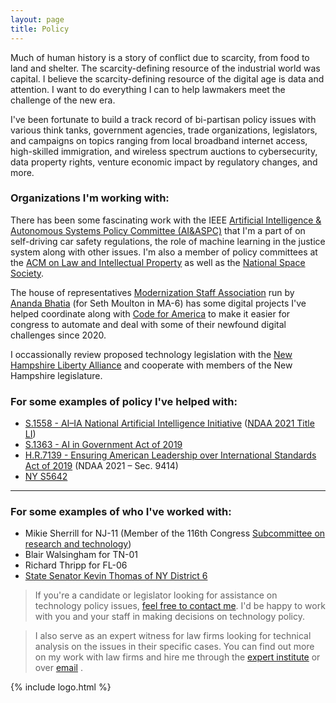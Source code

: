 ```yaml
---
layout: page
title: Policy
---
```


Much of human history is a story of conflict due to scarcity, from food to land and shelter. The scarcity-defining resource of the industrial world was capital. I believe the scarcity-defining resource of the digital age is data and attention. I want to do everything I can to help lawmakers meet the challenge of the new era.

I've been fortunate to build a track record of bi-partisan policy issues with various think tanks, government agencies, trade organizations, legislators, and campaigns on topics ranging from local broadband internet access, high-skilled immigration, and wireless spectrum auctions to cybersecurity, data property rights, venture economic impact by regulatory changes, and more.


### Organizations I'm working with:

There has been some fascinating work with the IEEE [Artificial Intelligence & Autonomous Systems Policy Committee (AI&ASPC)](https://ieeeusa.org/volunteers/committees/aiaspc/) that I'm a part of on self-driving car safety regulations, the role of machine learning in the justice system along with other issues. I'm also a member of policy committees at the [ACM on Law and Intellectual Property](https://www.acm.org/public-policy/ustpc) as well as the [National Space Society](https://space.nss.org/nss-policy-committee/).

The house of representatives [Modernization Staff Association](https://twitter.com/msa_caphill) run by [Ananda Bhatia](https://www.linkedin.com/in/ananda-bhatia/) (for Seth Moulton in MA-6) has some digital projects I've helped coordinate along with [Code for America](https://www.codeforamerica.org/) to make it easier for congress to automate and deal with some of their newfound digital challenges since 2020.

I occassionally review proposed technology legislation with the [New Hampshire Liberty Alliance](https://www.nhliberty.org/) and cooperate with members of the New Hampshire legislature.


### For some examples of policy I've helped with:

- [S.1558 - AI–IA National Artificial Intelligence Initiative](https://www.congress.gov/bill/116th-congress/senate-bill/1558) ([NDAA 2021 Title LI](https://www.congress.gov/bill/116th-congress/house-bill/6395/text))
- [S.1363 - AI in Government Act of 2019 ](https://www.congress.gov/bill/116th-congress/senate-bill/1363/)
- [H.R.7139 - Ensuring American Leadership over International Standards Act of 2019](https://www.congress.gov/bill/116th-congress/house-bill/7139/cosponsors?searchResultViewType=expanded) (NDAA 2021 – Sec. 9414)
- [NY S5642](https://www.nysenate.gov/legislation/bills/2019/s5642)


---


### For some examples of who I've worked with:

- Mikie Sherrill for NJ-11 (Member of the 116th Congress [Subcommittee on research and technology](https://science.house.gov/subcommittees/research-and-technology-116th-congress))
- Blair Walsingham for TN-01
- Richard Thripp for FL-06
- [State Senator Kevin Thomas of NY District 6](https://www.nysenate.gov/senators/kevin-thomas)


> If you're a candidate or legislator looking for assistance on technology policy issues, [feel free to contact me](mailto:{{site.links.email}}). I'd be happy to work with you and your staff in making decisions on technology policy.

> I also serve as an expert witness for law firms looking for technical analysis on the issues in their specific cases. You can find out more on my work with law firms and hire me through the [expert institute](https://www.expertinstitute.com/expert/computer-science-expert-witness-e-691918/) or over [email](mailto:{{site.links.email}}) .





{% include logo.html %}
